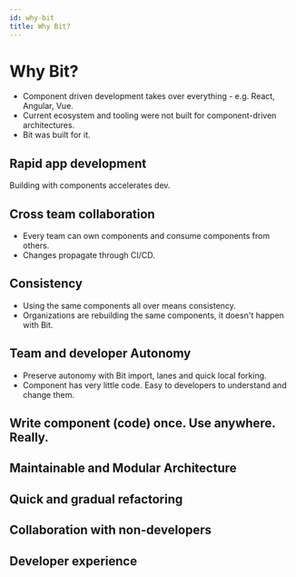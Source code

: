 ```yaml
---
id: why-bit
title: Why Bit?
---
```


# Why Bit?

- Component driven development takes over everything - e.g. React, Angular, Vue.
- Current ecosystem and tooling were not built for component-driven architectures.
- Bit was built for it.

## Rapid app development
Building with components accelerates dev.

## Cross team collaboration
- Every team can own components and consume components from others.
- Changes propagate through CI/CD.

## Consistency
- Using the same components all over means consistency.
- Organizations are rebuilding the same components, it doesn't happen with Bit.

## Team and developer Autonomy

- Preserve autonomy with Bit import, lanes and quick local forking.
- Component has very little code. Easy to developers to understand and change them.

## Write component (code) once. Use anywhere. Really.

## Maintainable and Modular Architecture

## Quick and gradual refactoring

## Collaboration with non-developers

## Developer experience
